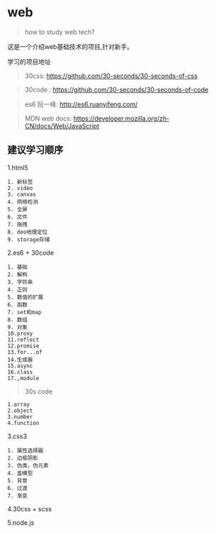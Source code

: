 # web

> how to study web tech?

这是一个介绍web基础技术的项目,针对新手。

学习的项目地址

> 30css: https://github.com/30-seconds/30-seconds-of-css

> 30code : https://github.com/30-seconds/30-seconds-of-code

> es6 阮一峰:  http://es6.ruanyifeng.com/

> MDN web docs:  https://developer.mozilla.org/zh-CN/docs/Web/JavaScript

## 建议学习顺序

1.html5
    
    1. 新标签
    2. video
    3. canvas
    4. 网络检测
    5. 全屏
    6. 文件
    7. 拖拽
    8. deo地理定位
    9. storage存储
    
2.es6 + 30code

    1. 基础
    2. 解构
    3. 字符串 
    4. 正则
    5. 数值的扩展
    6. 函数
    7. set和map
    8. 数组
    9. 对象
    10.proxy
    11.reflect
    12.promise
    13.for...of
    14.生成器
    15.async
    16.class
    17.,module
    
> 30s code
    
    1.array
    2.object
    3.number
    4.function

3.css3

    1. 属性选择器
    2. 边框阴影
    3. 伪类，伪元素
    4. 盒模型
    5. 背景
    6. 过渡
    7. 渐变
    
    
4.30css + scss

5.node.js




